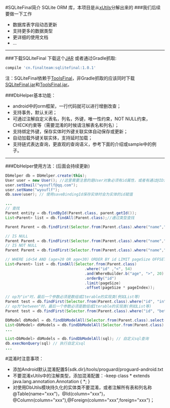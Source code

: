 #SQLiteFinal简介
SQLite ORM 库，本项目是从[xUtils](https://github.com/wyouflf/xUtils)分解出来的
###我们后续要做一下工作
* 数据库表字段动态更新
* 支持更多的数据类型
* 更详细的使用文档
* ...

--------
###下载SQLiteFinal
下载这个[JAR](https://raw.githubusercontent.com/FinalTeam/SQLiteFinal/master/downloads/SQLiteFinal-1.0.1-release.jar) 或者通过Gradle抓取:
```groovy
compile 'cn.finalteam:sqlitefinal:1.0.1'
```
注：SQLiteFinal依赖于[ToolsFinal](https://github.com/FinalTeam/ToolsFinal)，非Gradle抓取的应该同时下载[SQLiteFinal.jar](https://raw.githubusercontent.com/FinalTeam/SQLiteFinal/master/downloads/SQLiteFinal-1.0.1-release.jar)和[ToolsFinal.jar](https://raw.githubusercontent.com/FinalTeam/ToolsFinal/master/downloads/ToolsFinal-1.0.2-release.jar)。

###DbHelper基本功能：
* android中的orm框架，一行代码就可以进行增删改查；
* 支持事务，默认关闭；
* 可通过注解自定义表名，列名，外键，唯一性约束，NOT NULL约束，CHECK约束等（需要混淆的时候请注解表名和列名）；
* 支持绑定外键，保存实体时外键关联实体自动保存或更新；
* 自动加载外键关联实体，支持延时加载；
* 支持链式表达查询，更直观的查询语义，参考下面的介绍或sample中的例子。

----
###DbHelper使用方法：(后面会持续更新)

```java
DbHelper db = DbHelper.create(this);
User user = new User(); //这里需要注意的是User对象必须有id属性，或者有通过@ID注解的属性
user.setEmail("wyouflf@qq.com");
user.setName("wyouflf");
db.save(user); // 使用saveBindingId保存实体时会为实体的id赋值

...
// 查找
Parent entity = db.findById(Parent.class, parent.getId());
List<Parent> list = db.findAll(Parent.class);//通过类型查找

Parent Parent = db.findFirst(Selector.from(Parent.class).where("name","=","test"));

// IS NULL
Parent Parent = db.findFirst(Selector.from(Parent.class).where("name","=", null));
// IS NOT NULL
Parent Parent = db.findFirst(Selector.from(Parent.class).where("name","!=", null));

// WHERE id<54 AND (age>20 OR age<30) ORDER BY id LIMIT pageSize OFFSET pageOffset
List<Parent> list = db.findAll(Selector.from(Parent.class)
                                   .where("id" ,"<", 54)
                                   .and(WhereBuilder.b("age", ">", 20).or("age", " < ", 30))
                                   .orderBy("id")
                                   .limit(pageSize)
                                   .offset(pageSize * pageIndex));

// op为"in"时，最后一个参数必须是数组或Iterable的实现类(例如List等)
Parent test = db.findFirst(Selector.from(Parent.class).where("id", "in", new int[]{1, 2, 3}));
// op为"between"时，最后一个参数必须是数组或Iterable的实现类(例如List等)
Parent test = db.findFirst(Selector.from(Parent.class).where("id", "between", new String[]{"1", "5"}));

DbModel dbModel = db.findDbModelAll(Selector.from(Parent.class).select("name"));//select("name")只取出name列
List<DbModel> dbModels = db.findDbModelAll(Selector.from(Parent.class).groupBy("name").select("name", "count(name)"));
...

List<DbModel> dbModels = db.findDbModelAll(sql); // 自定义sql查询
db.execNonQuery(sql) // 执行自定义sql
...

```
#混淆时注意事项：
* 添加Android默认混淆配置${sdk.dir}/tools/proguard/proguard-android.txt
* 不要混淆xUtils中的注解类型，添加混淆配置：-keep class * extends java.lang.annotation.Annotation { *; }
* 对使用DbUtils模块持久化的实体类不要混淆，或者注解所有表和列名称@Table(name="xxx")，@Id(column="xxx")，@Column(column="xxx"),@Foreign(column="xxx",foreign="xxx")；
